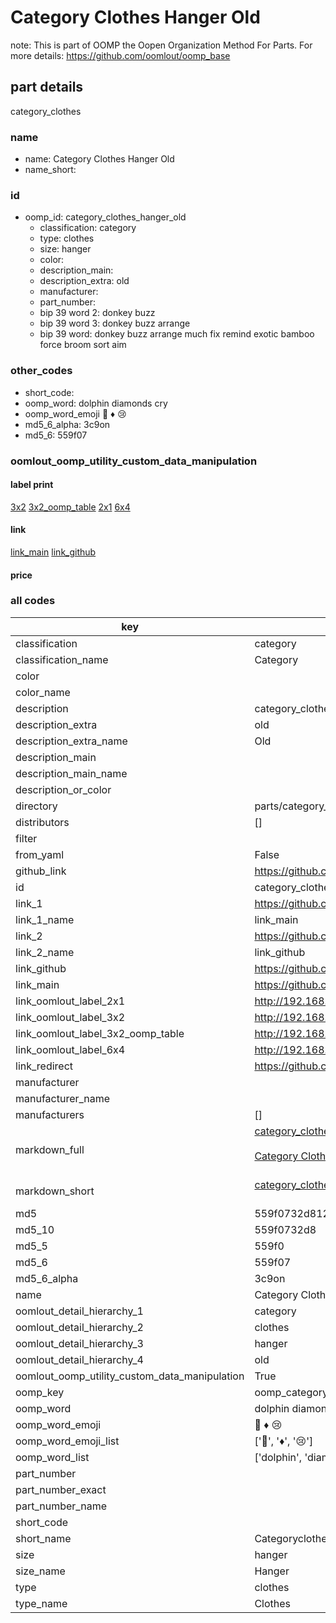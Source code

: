 # Category Clothes Hanger Old  

note: This is part of OOMP the Oopen Organization Method For Parts. For more details: https://github.com/oomlout/oomp_base

##  part details
  



category_clothes



### name
* name: Category Clothes Hanger Old
* name_short: 
### id
* oomp_id: category_clothes_hanger_old
  * classification: category
  * type: clothes
  * size: hanger
  * color: 
  * description_main: 
  * description_extra: old
  * manufacturer: 
  * part_number: 
  * bip 39 word 2: donkey buzz
  * bip 39 word 3: donkey buzz arrange
  * bip 39 word: donkey buzz arrange much fix remind exotic bamboo force broom sort aim

### other_codes
* short_code: 
* oomp_word: dolphin diamonds cry
* oomp_word_emoji :dolphin: :diamonds: :cry:
* md5_6_alpha: 3c9on
* md5_6: 559f07






### oomlout_oomp_utility_custom_data_manipulation
#### label print
[3x2](http://192.168.1.245:1112/?label=oomp%203c9on)
[3x2_oomp_table](http://192.168.1.108:1112/?label=oomp%203c9on)
[2x1](http://192.168.1.242:1112/?label=oomp%203c9on)
[6x4](http://192.168.1.55:1112/?label=oomp%203c9on)    

#### link

[link_main](https://github.com/oomlout/oomlout_oomp_version_1_messy/tree/main/parts/category_clothes_hanger_old) [link_github](https://github.com/oomlout/oomlout_oomp_version_1_messy/tree/main/parts/category_clothes_hanger_old)                             

#### price







### all codes 
| key | value |  
| --- | --- |  
| classification | category |  
| classification_name | Category |  
| color |  |  
| color_name |  |  
| description | category_clothes |  
| description_extra | old |  
| description_extra_name | Old |  
| description_main |  |  
| description_main_name |  |  
| description_or_color |   |  
| directory | parts/category_clothes_hanger_old |  
| distributors | [] |  
| filter |  |  
| from_yaml | False |  
| github_link | https://github.com/oomlout/oomlout_oomp_part_src/tree/main/parts/category_clothes_hanger_old |  
| id | category_clothes_hanger_old |  
| link_1 | https://github.com/oomlout/oomlout_oomp_version_1_messy/tree/main/parts/category_clothes_hanger_old |  
| link_1_name | link_main |  
| link_2 | https://github.com/oomlout/oomlout_oomp_version_1_messy/tree/main/parts/category_clothes_hanger_old |  
| link_2_name | link_github |  
| link_github | https://github.com/oomlout/oomlout_oomp_version_1_messy/tree/main/parts/category_clothes_hanger_old |  
| link_main | https://github.com/oomlout/oomlout_oomp_version_1_messy/tree/main/parts/category_clothes_hanger_old |  
| link_oomlout_label_2x1 | http://192.168.1.242:1112/?label=oomp%203c9on |  
| link_oomlout_label_3x2 | http://192.168.1.245:1112/?label=oomp%203c9on |  
| link_oomlout_label_3x2_oomp_table | http://192.168.1.108:1112/?label=oomp%203c9on |  
| link_oomlout_label_6x4 | http://192.168.1.55:1112/?label=oomp%203c9on |  
| link_redirect | https://github.com/oomlout/oomlout_oomp_version_1_messy/tree/main/parts/category_clothes_hanger_old |  
| manufacturer |  |  
| manufacturer_name |  |  
| manufacturers | [] |  
| markdown_full | [category_clothes_hanger_old](none)<br>[](none)<br>[Category Clothes Hanger Old](none)<br><br> |  
| markdown_short | [category_clothes_hanger_old](none)<br><br> |  
| md5 | 559f0732d8120a02d72c09101887e209 |  
| md5_10 | 559f0732d8 |  
| md5_5 | 559f0 |  
| md5_6 | 559f07 |  
| md5_6_alpha | 3c9on |  
| name | Category Clothes Hanger Old |  
| oomlout_detail_hierarchy_1 | category |  
| oomlout_detail_hierarchy_2 | clothes |  
| oomlout_detail_hierarchy_3 | hanger |  
| oomlout_detail_hierarchy_4 | old |  
| oomlout_oomp_utility_custom_data_manipulation | True |  
| oomp_key | oomp_category_clothes_hanger_old |  
| oomp_word | dolphin diamonds cry |  
| oomp_word_emoji | :dolphin: :diamonds: :cry: |  
| oomp_word_emoji_list | [':dolphin:', ':diamonds:', ':cry:'] |  
| oomp_word_list | ['dolphin', 'diamonds', 'cry'] |  
| part_number |  |  
| part_number_exact |  |  
| part_number_name |  |  
| short_code |  |  
| short_name | Categoryclothes |  
| size | hanger |  
| size_name | Hanger |  
| type | clothes |  
| type_name | Clothes |  

